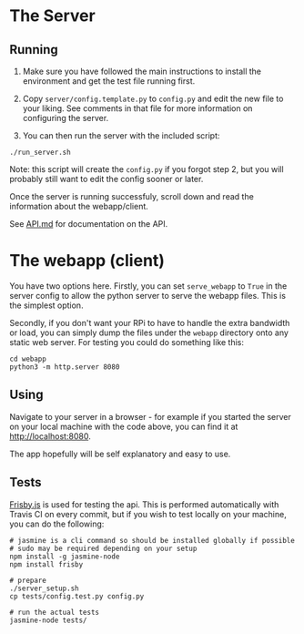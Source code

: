 # The Server

## Running

1. Make sure you have followed the main instructions to install the environment and get the test file running first.

2. Copy `server/config.template.py` to `config.py` and edit the new file to your liking. See comments in that file for more
   information on configuring the server.

3. You can then run the server with the included script:

```
./run_server.sh
```

Note: this script will create the `config.py` if you forgot step 2, but you will probably still want to edit the config
sooner or later.

Once the server is running successfuly, scroll down and read the information about the webapp/client.

See [API.md](API.md) for documentation on the API.


# The webapp (client)

You have two options here.
Firstly, you can set `serve_webapp` to `True` in the server config to allow the python server to serve the webapp files.
This is the simplest option.

Secondly, if you don't want your RPi to have to handle the extra bandwidth or load, you can simply dump the files under
the `webapp` directory onto any static web server. For testing you could do something like this:

```
cd webapp
python3 -m http.server 8080
```

## Using

Navigate to your server in a browser - for example if you started the server on your local machine with the code above,
you can find it at [http://localhost:8080](http://localhost:8080).

The app hopefully will be self explanatory and easy to use.


## Tests

[Frisby.js](http://frisbyjs.com/) is used for testing the api. This is performed automatically with Travis CI on every
commit, but if you wish to test locally on your machine, you can do the following:

```
# jasmine is a cli command so should be installed globally if possible
# sudo may be required depending on your setup
npm install -g jasmine-node
npm install frisby

# prepare
./server_setup.sh
cp tests/config.test.py config.py

# run the actual tests
jasmine-node tests/
```

